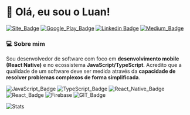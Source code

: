 # :wave: Olá, eu sou o Luan! 	

[![Site_Badge](https://img.shields.io/badge/website-000000?style=flat-square&logo=About.me&logoColor=white)](https://luanfv-site.vercel.app/)
[![Google_Play_Badge](https://img.shields.io/badge/Google_Play-414141?style=flat-square&logo=google-play&logoColor=white)](https://play.google.com/store/apps/developer?id=luanfv)
[![Linkedin Badge](https://img.shields.io/badge/-LinkedIn-blue?style=flat-square&logo=Linkedin&logoColor=white&link=https://www.linkedin.com/in/luanfv/)](https://www.linkedin.com/in/luanfv/)
[![Medium_Badge](https://img.shields.io/badge/Medium-12100E?style=flat-square&logo=medium&logoColor=white)](https://medium.com/@luanfv)

### :computer: Sobre mim
Sou desenvolvedor de software com foco em **desenvolvimento mobile (React Native)** e no ecossistema **JavaScript/TypeScript**. Acredito que a qualidade de um software deve ser medida através da **capacidade de resolver problemas complexos de forma simplificada**.


![JavaScript_Badge](https://img.shields.io/badge/JavaScript-323330?style=flat-square&logo=javascript&logoColor=F7DF1E)
![TypeScript_Badge](https://img.shields.io/badge/TypeScript-007ACC?style=flat-square&logo=typescript&logoColor=white)
![React_Native_Badge](https://img.shields.io/badge/React_Native-20232A?style=flat-square&logo=react&logoColor=61DAFB)
![React_Badge](https://img.shields.io/badge/React-20232A?style=flat-square&logo=react&logoColor=61DAFB)
![Firebase](https://img.shields.io/badge/Firebase-039BE5?style=flat-square&logo=Firebase&logoColor=white)
![GIT_Badge](https://img.shields.io/badge/Git-F05032?style=flat-square&logo=git&logoColor=white)

![Stats](https://github-readme-stats.vercel.app/api?username=luanfv&show_icons=true&theme=dracula&include_all_commits=true)
